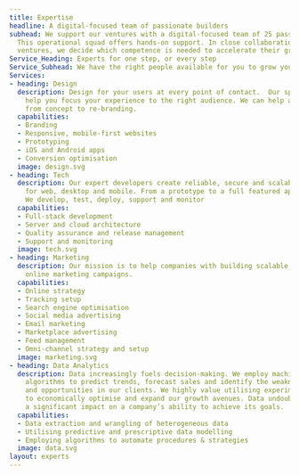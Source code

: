 ```yaml
---
title: Expertise
headline: A digital-focused team of passionate builders
subhead: We support our ventures with a digital-focused team of 25 passionate experts.
  This operational squad offers hands-on support. In close collaboration with our
  ventures, we decide which competence is needed to accelerate their growth.
Service_Heading: Experts for one step, or every step
Service_Subhead: We have the right people available for you to grow your company online.
Services:
- heading: Design
  description: Design for your users at every point of contact.  Our specialists can
    help you focus your experience to the right audience. We can help at any stage,
    from concept to re-branding.
  capabilities:
  - Branding
  - Responsive, mobile-first websites
  - Prototyping
  - iOS and Android apps
  - Conversion optimisation
  image: design.svg
- heading: Tech
  description: Our expert developers create reliable, secure and scalable applications
    for web, desktop and mobile. From a prototype to a full featured application.
    We develop, test, deploy, support and monitor
  capabilities:
  - Full-stack development
  - Server and cloud architecture
  - Quality assurance and release management
  - Support and monitoring
  image: tech.svg
- heading: Marketing
  description: Our mission is to help companies with building scalable and effective
    online marketing campaigns.
  capabilities:
  - Online strategy
  - Tracking setup
  - Search engine optimisation
  - Social media advertising
  - Email marketing
  - Marketplace advertising
  - Feed management
  - Omni-channel strategy and setup
  image: marketing.svg
- heading: Data Analytics
  description: Data increasingly fuels decision-making. We employ machine learning
    algorithms to predict trends, forecast sales and identify the weaknesses, strengths
    and opportunities in our clients. We highly value utilising experimental models
    to economically optimise and expand our growth avenues. Data undoubtedly can have
    a significant impact on a company’s ability to achieve its goals.
  capabilities:
  - Data extraction and wrangling of heterogeneous data
  - Utilising predictive and prescriptive data modelling
  - Employing algorithms to automate procedures & strategies
  image: data.svg
layout: experts
---
```


